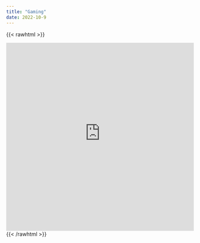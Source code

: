 ```yaml
---
title: "Gaming"
date: 2022-10-9
---
```


{{< rawhtml >}}
	<div style="position: relative; padding-top: 100%;"><iframe src="https://customer-nqr1cy6xpbbv13gu.cloudflarestream.com/c99739c6a4e62af276d1e4e6ac241984/iframe?autoplay=true&poster=https%3A%2F%2Fcustomer-nqr1cy6xpbbv13gu.cloudflarestream.com%2Fc99739c6a4e62af276d1e4e6ac241984%2Fthumbnails%2Fthumbnail.jpg%3Ftime%3D%26height%3D600" style="border: none; position: absolute; top: 0; left: 0; height: 100%; width: 100%;" allow="accelerometer; gyroscope; autoplay; encrypted-media; picture-in-picture;" allowfullscreen="true"></iframe></div>
{{< /rawhtml >}}
